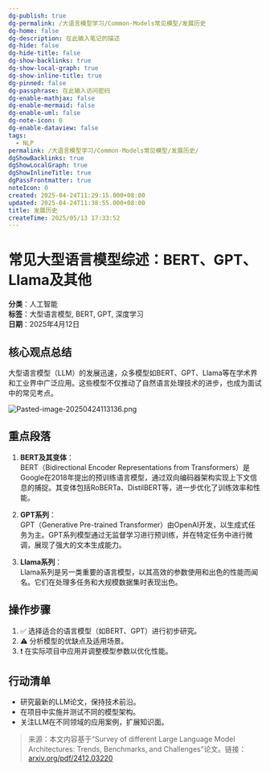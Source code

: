 ```yaml
---
dg-publish: true
dg-permalink: /大语言模型学习/Common-Models常见模型/发展历史
dg-home: false
dg-description: 在此输入笔记的描述
dg-hide: false
dg-hide-title: false
dg-show-backlinks: true
dg-show-local-graph: true
dg-show-inline-title: true
dg-pinned: false
dg-passphrase: 在此输入访问密码
dg-enable-mathjax: false
dg-enable-mermaid: false
dg-enable-uml: false
dg-note-icon: 0
dg-enable-dataview: false
tags:
  - NLP
permalink: /大语言模型学习/Common-Models常见模型/发展历史/
dgShowBacklinks: true
dgShowLocalGraph: true
dgShowInlineTitle: true
dgPassFrontmatter: true
noteIcon: 0
created: 2025-04-24T11:29:15.000+08:00
updated: 2025-04-24T11:38:55.000+08:00
title: 发展历史
createTime: 2025/05/13 17:33:52
---
```




# 常见大型语言模型综述：BERT、GPT、Llama及其他
**分类**：人工智能  
**标签**：大型语言模型, BERT, GPT, 深度学习  
**日期**：2025年4月12日

## 核心观点总结
大型语言模型（LLM）的发展迅速，众多模型如BERT、GPT、Llama等在学术界和工业界中广泛应用。这些模型不仅推动了自然语言处理技术的进步，也成为面试中的常见考点。

![Pasted-image-20250424113136.png](../../.vuepress/public/img/user/%E9%99%84%E4%BB%B6/Pasted%20image%2020250424113136.png)


## 重点段落
1. **BERT及其变体**：  
   BERT（Bidirectional Encoder Representations from Transformers）是Google在2018年提出的预训练语言模型，通过双向编码器架构实现上下文信息的捕捉。其变体包括RoBERTa、DistilBERT等，进一步优化了训练效率和性能。

2. **GPT系列**：  
   GPT（Generative Pre-trained Transformer）由OpenAI开发，以生成式任务为主。GPT系列模型通过无监督学习进行预训练，并在特定任务中进行微调，展现了强大的文本生成能力。

3. **Llama系列**：  
   Llama系列是另一类重要的语言模型，以其高效的参数使用和出色的性能而闻名。它们在处理多任务和大规模数据集时表现出色。


## 操作步骤
1. ✅ 选择适合的语言模型（如BERT、GPT）进行初步研究。
2. ⚠ 分析模型的优缺点及适用场景。
3. ❗ 在实际项目中应用并调整模型参数以优化性能。


## 行动清单
- 研究最新的LLM论文，保持技术前沿。
- 在项目中实施并测试不同的模型架构。
- 关注LLM在不同领域的应用案例，扩展知识面。

> 来源：本文内容基于“Survey of different Large Language Model Architectures: Trends, Benchmarks, and Challenges”论文。链接：[arxiv.org/pdf/2412.03220](https://arxiv.org/pdf/2412.03220)

